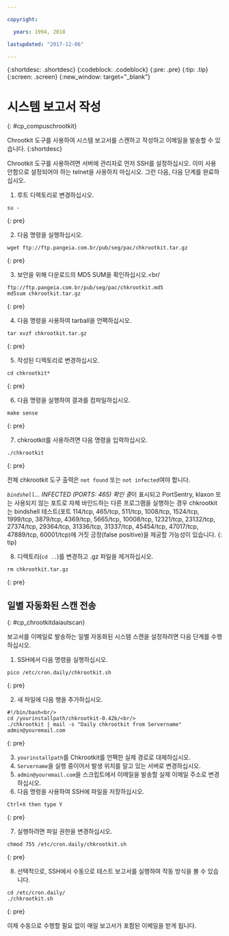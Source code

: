 ```yaml
---

copyright:

  years: 1994, 2018

lastupdated: "2017-12-06"

---
```


{:shortdesc: .shortdesc}
{:codeblock: .codeblock}
{:pre: .pre}
{:tip: .tip}
{:screen: .screen}
{:new_window: target="_blank"}

# 시스템 보고서 작성
{: #cp_compuschrootkit}

Chrootkit 도구를 사용하여 시스템 보고서를 스캔하고 작성하고 이메일을 발송할 수 있습니다.
{:shortdesc}

Chrootkit 도구를 사용하려면 서버에 관리자로 먼저 SSH를 설정하십시오. 이미 사용 안함으로 설정되어야 하는 telnet을 사용하지 마십시오. 그런 다음, 다음 단계를 완료하십시오. 

1. 루트 디렉토리로 변경하십시오.   

  ```
  su -
  ```
  {: pre}

2. 다음 명령을 실행하십시오.

  ```
  wget ftp://ftp.pangeia.com.br/pub/seg/pac/chkrootkit.tar.gz
  ```
  {: pre}

3. 보안을 위해 다운로드의 MD5 SUM을 확인하십시오.<br/

  ```
  ftp://ftp.pangeia.com.br/pub/seg/pac/chkrootkit.md5
  md5sum chkrootkit.tar.gz
  ```
  {: pre}

4. 다음 명령을 사용하여 tarball을 언팩하십시오. <br/>

  ```
  tar xvzf chkrootkit.tar.gz
  ```
  {: pre}

5. 작성된 디렉토리로 변경하십시오. 

  ```
  cd chkrootkit*
  ```
  {: pre}

6. 다음 명령을 실행하여 결과를 컴파일하십시오.

  ```
  make sense
  ```
  {: pre}

7. chkrootkit를 사용하려면 다음 명령을 입력하십시오. 

  ```
  ./chkrootkit
  ```
  {: pre}

전체 chkrootkit 도구 출력은 `not found` 또는 `not infected`여야 합니다.

*`bindshell`... INFECTED (PORTS: 465) 확인 중*이 표시되고 PortSentry, klaxon 또는 사용되지 않는 포트로 자체 바인드하는 다른 프로그램을 실행하는 경우 chkrootkit는 bindshell 테스트(포트 114/tcp, 465/tcp, 511/tcp, 1008/tcp, 1524/tcp, 1999/tcp, 3879/tcp, 4369/tcp, 5665/tcp, 10008/tcp, 12321/tcp, 23132/tcp, 27374/tcp, 29364/tcp, 31336/tcp, 31337/tcp, 45454/tcp, 47017/tcp, 47889/tcp, 60001/tcp)에 거짓 긍정(false positive)을 제공할 가능성이 있습니다.
{: tip}

8. 디렉토리(`cd ..`)를 변경하고 .gz 파일을 제거하십시오.   

  ```
  rm chkrootkit.tar.gz
  ```
  {: pre}

## 일별 자동화된 스캔 전송
{: #cp_chrootkitdaiautscan}

보고서를 이메일로 발송하는 일별 자동화된 시스템 스캔을 설정하려면 다음 단계를 수행하십시오. 

1. SSH에서 다음 명령을 실행하십시오. 

  ```
  pico /etc/cron.daily/chkrootkit.sh
  ```
  {: pre}

2. 새 파일에 다음 행을 추가하십시오. 

  ```
  #!/bin/bash<br/>
  cd /yourinstallpath/chkrootkit-0.42b/<br/>
  ./chkrootkit | mail -s "Daily chkrootkit from Servername" admin@youremail.com
  ```
  {: pre}

3. `yourinstallpath`를 Chkrootkit를 언팩한 실제 경로로 대체하십시오. 
4. `Servername`을 실행 중이어서 발생 위치를 알고 있는 서버로 변경하십시오. 
5. `admin@youremail.com`을 스크립트에서 이메일을 발송할 실제 이메일 주소로 변경하십시오. 
6. 다음 명령을 사용하여 SSH에 파일을 저장하십시오. 

  ```
  Ctrl+X then type Y
  ```
  {: pre}

7. 실행하려면 파일 권한을 변경하십시오. 

  ```
  chmod 755 /etc/cron.daily/chkrootkit.sh
  ```
  {: pre}

8.  선택적으로, SSH에서 수동으로 테스트 보고서를 실행하여 작동 방식을 볼 수 있습니다. 

  ```
  cd /etc/cron.daily/
  ./chkrootkit.sh
  ```
  {: pre}

이제 수동으로 수행할 필요 없이 매일 보고서가 포함된 이메일을 받게 됩니다. 
